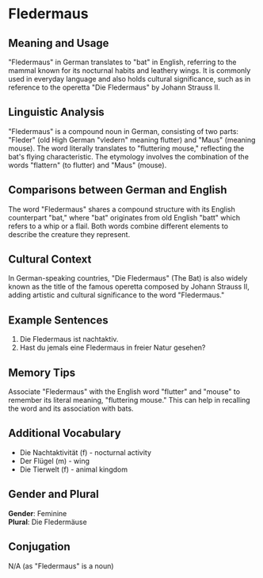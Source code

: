 # Fledermaus
## Meaning and Usage
"Fledermaus" in German translates to "bat" in English, referring to the mammal known for its nocturnal habits and leathery wings. It is commonly used in everyday language and also holds cultural significance, such as in reference to the operetta "Die Fledermaus" by Johann Strauss II.

## Linguistic Analysis
"Fledermaus" is a compound noun in German, consisting of two parts: "Fleder" (old High German "vledern" meaning flutter) and "Maus" (meaning mouse). The word literally translates to "fluttering mouse," reflecting the bat's flying characteristic. The etymology involves the combination of the words "flattern" (to flutter) and "Maus" (mouse).

## Comparisons between German and English
The word "Fledermaus" shares a compound structure with its English counterpart "bat," where "bat" originates from old English "batt" which refers to a whip or a flail. Both words combine different elements to describe the creature they represent.

## Cultural Context
In German-speaking countries, "Die Fledermaus" (The Bat) is also widely known as the title of the famous operetta composed by Johann Strauss II, adding artistic and cultural significance to the word "Fledermaus."

## Example Sentences
1. Die Fledermaus ist nachtaktiv.
2. Hast du jemals eine Fledermaus in freier Natur gesehen?

## Memory Tips
Associate "Fledermaus" with the English word "flutter" and "mouse" to remember its literal meaning, "fluttering mouse." This can help in recalling the word and its association with bats.

## Additional Vocabulary
- Die Nachtaktivität (f) - nocturnal activity
- Der Flügel (m) - wing
- Die Tierwelt (f) - animal kingdom

## Gender and Plural
**Gender**: Feminine  
**Plural**: Die Fledermäuse

## Conjugation
N/A (as "Fledermaus" is a noun)